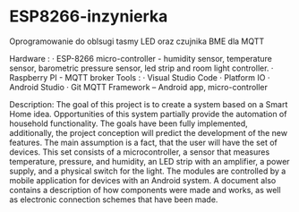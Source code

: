 # ESP8266-inzynierka
Oprogramowanie do oblsugi tasmy LED oraz czujnika BME dla MQTT

Hardware :
· ESP-8266 micro-controller - humidity sensor, temperature sensor, barometric pressure sensor, led strip and room light controller.
· Raspberry PI - MQTT broker
Tools :
· Visual Studio Code
· Platform IO
· Android Studio
· Git
MQTT Framework – Android app, micro-controller

Description:
The goal of this project is to create a system based on a Smart Home idea. Opportunities of this system partially provide the automation of household functionality. 
The goals have been fully implemented, additionally, the project conception will predict the development of the new features.
The main assumption is a fact, that the user will have the set of devices. This set consists of a microcontroller, a sensor that measures
temperature, pressure, and humidity, an LED strip with an amplifier, a power supply, and a physical switch for the light. 
The modules are controlled by a mobile application for devices with an Android system. A document also contains a description of how components 
were made and works, as well as electronic connection schemes that have been made.
